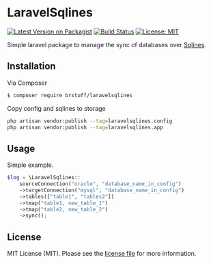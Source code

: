 # LaravelSqlines

[![Latest Version on Packagist][ico-version]][link-packagist]
[![Build Status][ico-travis]][link-travis]
[![License: MIT](https://img.shields.io/badge/License-MIT-yellow.svg)](https://opensource.org/licenses/MIT)

Simple laravel package to manage the sync of databases over [Sqlines](http://www.sqlines.com/).

## Installation

Via Composer

``` bash
$ composer require brstuff/laravelsqlines
```

Copy config and sqlines to storage

```bash
php artisan vendor:publish --tag=laravelsqlines.config
php artisan vendor:publish --tag=laravelsqlines.app
```


## Usage

Simple example. 

```php
$log = \LaravelSqlines::
    sourceConnection("oracle", "database_name_in_config")
    ->targetConnection("mysql", "database_name_in_config")
    ->tables(["table1", "tables2"])
    ->tmap("table1, new_table_1")
    ->tmap("table2, new_table_2")
    ->sync();
```

## License

MIT License (MIT). Please see the [license file](license.md) for more information.

[ico-version]: https://img.shields.io/packagist/v/brstuff/laravelsqlines.svg?style=flat-square
[ico-travis]: https://img.shields.io/travis/brstuff/laravelsqlines/master.svg?style=flat-square
[ico-styleci]: https://styleci.io/repos/12345678/shield

[link-packagist]: https://packagist.org/packages/brstuff/laravelsqlines
[link-downloads]: https://packagist.org/packages/brstuff/laravelsqlines
[link-travis]: https://travis-ci.org/brstuff/laravelsqlines
[link-styleci]: https://styleci.io/repos/12345678
[link-author]: https://github.com/brstuff

